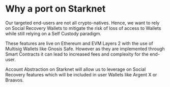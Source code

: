 # Why a port on Starknet

Our targeted end-users are not all crypto-natives. Hence, we want to rely on Social Recovery Wallets to mitigate the risk of loss of access to Wallets while still relying on a Self Custody paradigm.

These features are live on Ethereum and EVM Layers 2 with the use of Multisig Wallets like Gnosis Safe. However as they are implemented through Smart Contracts it can lead to increased fees and complexity for the end-user.

Account Abstraction on Starknet will allow us to leverage on Social Recovery features which will be included in user Wallets like Argent X or Braavos.

